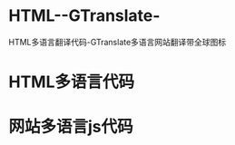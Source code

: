 # HTML--GTranslate-
HTML多语言翻译代码-GTranslate多语言网站翻译带全球图标

# HTML多语言代码

<div class="gtranslate_wrapper" id="gt-wrapper-36649063"></div>

# 网站多语言js代码

<script src="/gtranslate/js/float.js?ver=6.4.1" data-no-optimize="1" data-no-minify="1" data-gt-orig-url="/" data-gt-orig-domain="/" data-gt-widget-id="36649063" defer></script>
